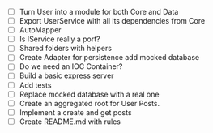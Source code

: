- [ ] Turn User into a module for both Core and Data
- [ ] Export UserService with all its dependencies from Core
- [ ] AutoMapper
- [ ] Is IService really a port?
- [ ] Shared folders with helpers
- [ ] Create Adapter for persistence add mocked database
- [ ] Do we need an IOC Container?
- [ ] Build a basic express server
- [ ] Add tests
- [ ] Replace mocked database with a real one
- [ ] Create an aggregated root for User Posts.
- [ ] Implement a create and get posts
- [ ] Create README.md with rules

